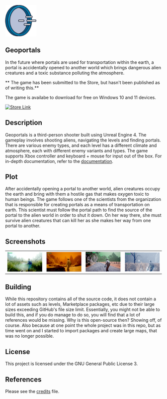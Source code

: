 <img src="Content/_Game/Assets/portal.png" width="100" height="100" />
<h2>Geoportals</h2>

In the future where portals are used for transportation within the earth, a portal is accidentally opened to another world which brings dangerous alien creatures and a toxic substance polluting the atmosphere.

** The game has been submitted to the Store, but hasn't been published as of writing this.**

The game is availabe to download for free on Windows 10 and 11 devices.

<a href='	https://www.microsoft.com/store/apps/9PD97FWSNDCR'><img src='https://developer.microsoft.com/en-us/store/badges/images/English_get-it-from-MS.png' alt='Store Link' height="50px"/></a>

## Description
Geoportals is a third-person shooter built using Unreal Engine 4. The gameplay involves shooting aliens, navigating the levels and finding portals. There are various enemy types, and each level has a different climate and atmosphere, each with different enemy variants and types. The game supports Xbox controller and keyboard + mouse for input out of the box. For in-depth documentation, refer to the <a href='Documentation.pdf'>documentation</a>.


## Plot
After accidentally opening a portal to another world, alien creatures occupy the earth and bring with them a hostile gas that makes oxygen toxic to human beings. The game follows one of the scientists from the organization that is responsible for creating portals as a means of transportation on earth. This scientist must follow the portal path to find the source of the portal to the alien world in order to shut it down. On her way there, she must survive alien creatures that can kill her as she makes her way from one portal to another.

## Screenshots
<table><tr>
<td> <img src="Screenshots/2.png" alt="Drawing" style="width: 550px;"/> </td>
<td> <img src="Screenshots/3.png" alt="Drawing" style="width: 550px;"/> </td>
<td> <img src="Screenshots/4.png" alt="Drawing" style="width: 550px;"/> </td>
<td> <img src="Screenshots/5.png" alt="Drawing" style="width: 550px;"/> </td>
</tr></table>

## Building
While this repository contains all of the source code, it does not contain a lot of assets such as levels, Marketplace packages, etc due to their large sizes exceeding GitHub's file size limit. Essentially, you might not be able to build this, and if you do manage to do so, you will find that a lot of references would be missing. Why is this open-source then? Showing off, of course. Also because at one point the whole project was in this repo, but as time went on and I started to import packages and create large maps, that was no longer possible.

## License
This project is licensed under the GNU General Public License 3.

## References 
Please see the <a href='Credits.txt'>credits</a> file. 
  
